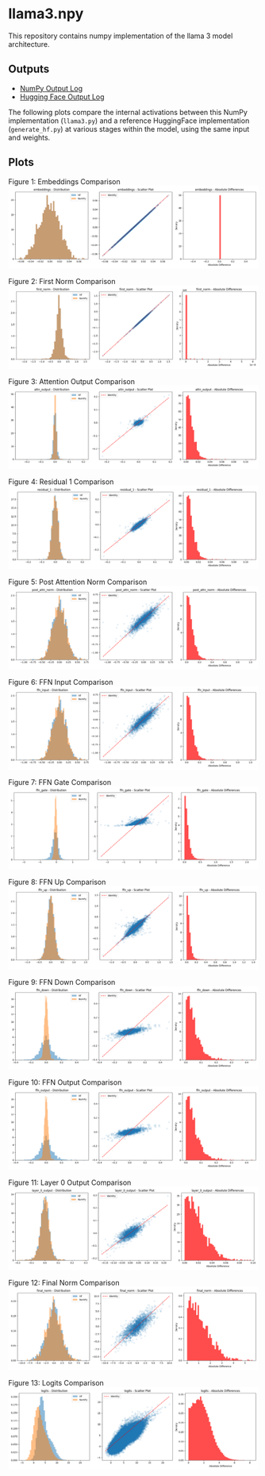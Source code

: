 # llama3.npy

This repository contains numpy implementation of the llama 3 model architecture.

## Outputs

- [NumPy Output Log](./outputs/np_20250331_235520.log)
- [Hugging Face Output Log](./outputs/hf_20250331_235335.log)

The following plots compare the internal activations between this NumPy implementation (`llama3.py`) and a reference HuggingFace implementation (`generate_hf.py`) at various stages within the model, using the same input and weights.

## Plots

Figure 1: Embeddings Comparison
![Embeddings Comparison](./plots/embeddings_comparison.png)

Figure 2: First Norm Comparison
![First Norm Comparison](./plots/first_norm_comparison.png)

Figure 3: Attention Output Comparison
![Attention Output Comparison](./plots/attn_output_comparison.png)

Figure 4: Residual 1 Comparison
![Residual 1 Comparison](./plots/residual_1_comparison.png)

Figure 5: Post Attention Norm Comparison
![Post Attention Norm Comparison](./plots/post_attn_norm_comparison.png)

Figure 6: FFN Input Comparison
![FFN Input Comparison](./plots/ffn_input_comparison.png)

Figure 7: FFN Gate Comparison
![FFN Gate Comparison](./plots/ffn_gate_comparison.png)

Figure 8: FFN Up Comparison
![FFN Up Comparison](./plots/ffn_up_comparison.png)

Figure 9: FFN Down Comparison
![FFN Down Comparison](./plots/ffn_down_comparison.png)

Figure 10: FFN Output Comparison
![FFN Output Comparison](./plots/ffn_output_comparison.png)

Figure 11: Layer 0 Output Comparison
![Layer 0 Output Comparison](./plots/layer_0_output_comparison.png)

Figure 12: Final Norm Comparison
![Final Norm Comparison](./plots/final_norm_comparison.png)

Figure 13: Logits Comparison
![Logits Comparison](./plots/logits_comparison.png)

